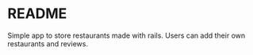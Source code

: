 # README

Simple app to store restaurants made with rails. Users can add their own restaurants and reviews.
